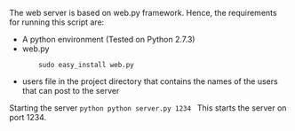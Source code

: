The web server is based on web.py framework. Hence, the requirements for running this script are:

- A python environment (Tested on Python 2.7.3)
- web.py 
	```
		sudo easy_install web.py
	```
- users file in the project directory that contains the names of the users that can post to the server


Starting the server
	```python
		python server.py 1234
	```
This starts the server on port 1234.	 
